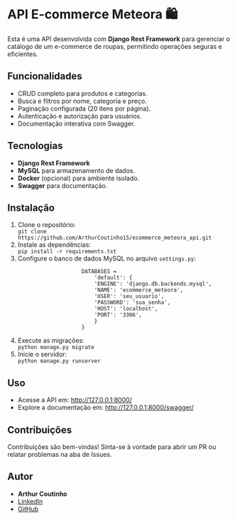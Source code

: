 <title>API E-commerce Meteora</title>
</head>
<body>
    <h1>API E-commerce Meteora 🛍️</h1>
    <p>Esta é uma API desenvolvida com <strong>Django Rest Framework</strong> para gerenciar o catálogo de um e-commerce de roupas, permitindo operações seguras e eficientes.</p>

  <h2>Funcionalidades</h2>
    <ul>
        <li>CRUD completo para produtos e categorias.</li>
        <li>Busca e filtros por nome, categoria e preço.</li>
        <li>Paginação configurada (20 itens por página).</li>
        <li>Autenticação e autorização para usuários.</li>
        <li>Documentação interativa com Swagger.</li>
    </ul>

  <h2>Tecnologias</h2>
    <ul>
        <li><strong>Django Rest Framework</strong></li>
        <li><strong>MySQL</strong> para armazenamento de dados.</li>
        <li><strong>Docker</strong> (opcional) para ambiente isolado.</li>
        <li><strong>Swagger</strong> para documentação.</li>
    </ul>

  <h2>Instalação</h2>
    <ol>
        <li>Clone o repositório:
            <div class="highlight">
                <code>git clone https://github.com/ArthurCoutinho15/ecommerce_meteora_api.git</code>
            </div>
        </li>
        <li>Instale as dependências:
            <div class="highlight">
                <code>pip install -r requirements.txt</code>
            </div>
        </li>
        <li>Configure o banco de dados MySQL no arquivo <code>settings.py</code>:
            <div class="highlight">
                <code>
                    DATABASES = 
                        'default': {
                        'ENGINE': 'django.db.backends.mysql',
                        'NAME': 'ecommerce_meteora',
                        'USER': 'seu_usuario',
                        'PASSWORD': 'sua_senha',
                        'HOST': 'localhost',
                        'PORT': '3306',
                        }
                    }
                </code>
            </div>
        </li>
        <li>Execute as migrações:
            <div class="highlight">
                <code>python manage.py migrate</code>
            </div>
        </li>
        <li>Inicie o servidor:
            <div class="highlight">
                <code>python manage.py runserver</code>
            </div>
        </li>
    </ol>

  <h2>Uso</h2>
    <ul>
        <li>Acesse a API em: <a href="http://127.0.0.1:8000/" target="_blank">http://127.0.0.1:8000/</a></li>
        <li>Explore a documentação em: <a href="http://127.0.0.1:8000/swagger/" target="_blank">http://127.0.0.1:8000/swagger/</a></li>
    </ul>

  <h2>Contribuições</h2>
    <p>Contribuições são bem-vindas! Sinta-se à vontade para abrir um PR ou relatar problemas na aba de Issues.</p>

  <h2>Autor</h2>
    <ul>
        <li><strong>Arthur Coutinho</strong></li>
        <li><a href="https://www.linkedin.com/in/seu-perfil" target="_blank">LinkedIn</a></li>
        <li><a href="https://github.com/ArthurCoutinho15" target="_blank">GitHub</a></li>
    </ul>
</body>
</html>
